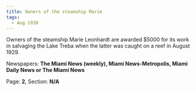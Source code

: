 ```yaml
---  
title: Owners of the steamship Marie  
tags:  
  - Aug 1930  
---  
```

  
Owners of the steamship Marie Leonhardt are awarded $5000 for its work in salvaging the Lake Treba when the latter was caught on a reef in August 1929.  
  
Newspapers: **The Miami News (weekly), Miami News-Metropolis, Miami Daily News or The Miami News**  
  
Page: **2**, Section: **N/A** 
